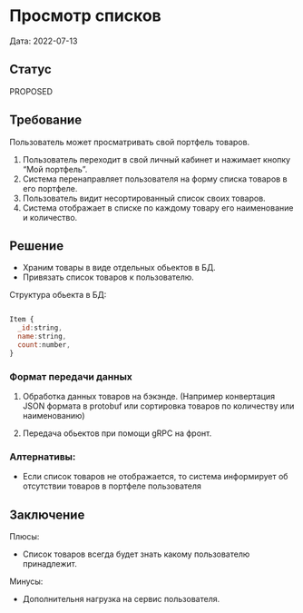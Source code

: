 # Просмотр списков

Дата: 2022-07-13

## Статус

PROPOSED

## Требование

Пользователь может просматривать свой портфель товаров.

1. Пользователь переходит в свой личный кабинет и нажимает кнопку “Мой портфель”.
2. Система перенаправляет пользователя на форму списка товаров в его портфеле.
3. Пользователь видит несортированный список своих товаров.
4. Система отображает в списке по каждому товару его наименование и количество.


## Решение

- Храним товары в виде отдельных обьектов в БД.
- Привязать список товаров к пользователю.

Структура обьекта в БД:

```js

Item {
  _id:string,
  name:string,
  count:number,
}
```

### Формат передачи данных

1. Обработка данных товаров на бэкэнде.
(Например конвертация JSON формата в protobuf или сортировка товаров по количеству или наименованию)

2. Передача обьектов при помощи gRPC на фронт.

### Алтернативы:

- Если список товаров не отображается, то система информирует об отсутствии товаров в портфеле пользователя

## Заключение

Плюсы:

- Список товаров всегда будет знать какому пользователю принадлежит.

Минусы:

- Дополнительня нагрузка на сервис пользователя.
